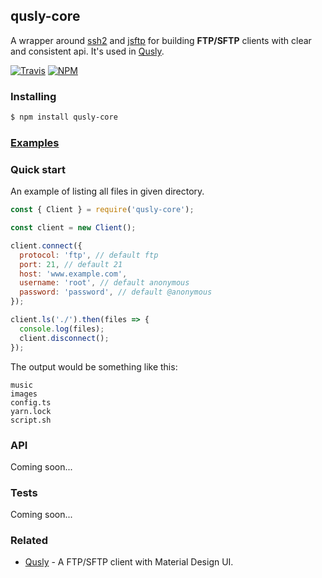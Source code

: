 ## qusly-core

A wrapper around [ssh2](https://github.com/mscdex/ssh2) and [jsftp](https://github.com/xnerhu/jsftp) for building **FTP/SFTP** clients with clear and consistent api. It's used in [Qusly](https://www.github.com/xnerhu/qusly).

[![Travis](https://img.shields.io/travis/xnerhu/qusly-core.svg?style=flat-square)](https://travis-ci.org/xnerhu/qusly-core.svg)
[![NPM](https://img.shields.io/npm/v/qusly-core.svg?style=flat-square)](https://www.npmjs.com/package/qusly-core)

### Installing

```bash
$ npm install qusly-core
```

### [Examples](/examples/)

### Quick start

An example of listing all files in given directory.

```js
const { Client } = require('qusly-core');

const client = new Client();

client.connect({
  protocol: 'ftp', // default ftp
  port: 21, // default 21
  host: 'www.example.com',
  username: 'root', // default anonymous
  password: 'password', // default @anonymous
});

client.ls('./').then(files => {
  console.log(files);
  client.disconnect();
});
```

The output would be something like this:

```
music
images
config.ts
yarn.lock
script.sh
```

### API

Coming soon...

### Tests

Coming soon...

### Related

- [Qusly](https://www.github.com/xnerhu/qusly) - A FTP/SFTP client with Material Design UI.
